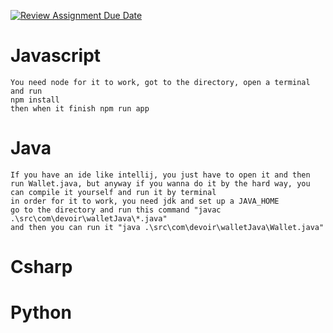 [![Review Assignment Due Date](https://classroom.github.com/assets/deadline-readme-button-24ddc0f5d75046c5622901739e7c5dd533143b0c8e959d652212380cedb1ea36.svg)](https://classroom.github.com/a/hy8NMZUz)

# Javascript
    You need node for it to work, got to the directory, open a terminal and run
    npm install
    then when it finish npm run app
# Java
    If you have an ide like intellij, you just have to open it and then run Wallet.java, but anyway if you wanna do it by the hard way, you can compile it yourself and run it by terminal
    in order for it to work, you need jdk and set up a JAVA_HOME
    go to the directory and run this command "javac .\src\com\devoir\walletJava\*.java"
    and then you can run it "java .\src\com\devoir\walletJava\Wallet.java"
# Csharp
# Python